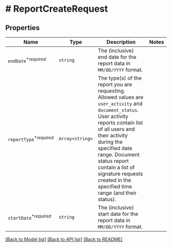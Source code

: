 # # ReportCreateRequest



## Properties

Name | Type | Description | Notes
------------ | ------------- | ------------- | -------------
| `endDate`<sup>*_required_</sup> | ```string``` |  The (inclusive) end date for the report data in `MM/DD/YYYY` format.  |  |
| `reportType`<sup>*_required_</sup> | ```Array<string>``` |  The type(s) of the report you are requesting. Allowed values are `user_activity` and `document_status`. User activity reports contain list of all users and their activity during the specified date range. Document status report contain a list of signature requests created in the specified time range (and their status).  |  |
| `startDate`<sup>*_required_</sup> | ```string``` |  The (inclusive) start date for the report data in `MM/DD/YYYY` format.  |  |

[[Back to Model list]](../../README.md#models) [[Back to API list]](../../README.md#endpoints) [[Back to README]](../../README.md)
